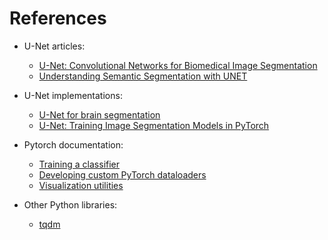 # References

- U-Net articles:
    - [U-Net: Convolutional Networks for Biomedical Image Segmentation](https://arxiv.org/pdf/1505.04597.pdf)
    - [Understanding Semantic Segmentation with UNET](https://towardsdatascience.com/understanding-semantic-segmentation-with-unet-6be4f42d4b47)

- U-Net implementations:
    - [U-Net for brain segmentation](https://github.com/mateuszbuda/brain-segmentation-pytorch)
    - [U-Net: Training Image Segmentation Models in PyTorch](https://www.pyimagesearch.com/2021/11/08/u-net-training-image-segmentation-models-in-pytorch/)

- Pytorch documentation:
    - [Training a classifier](https://pytorch.org/tutorials/beginner/blitz/cifar10_tutorial.html)
    - [Developing custom PyTorch dataloaders](https://pytorch.org/tutorials/recipes/recipes/custom_dataset_transforms_loader.html)
    - [Visualization utilities](https://pytorch.org/vision/master/auto_examples/plot_visualization_utils.html)

- Other Python libraries:
    - [tqdm](https://github.com/tqdm/tqdm)
